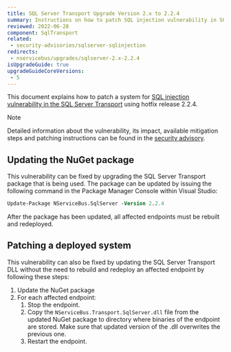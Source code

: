 ```yaml
---
title: SQL Server Transport Upgrade Version 2.x to 2.2.4
summary: Instructions on how to patch SQL injection vulnerability in SQL Server Transport version 2.x
reviewed: 2022-06-28
component: SqlTransport
related:
 - security-advisories/sqlserver-sqlinjection
redirects:
 - nservicebus/upgrades/sqlserver-2.x-2.2.4
isUpgradeGuide: true
upgradeGuideCoreVersions:
 - 5
---
```


This document explains how to patch a system for [SQL injection vulnerability in the SQL Server Transport](https://github.com/Particular/NServiceBus.SqlServer/issues/272) using hotfix release 2.2.4.

> [!NOTE]
> Detailed information about the vulnerability, its impact, available mitigation steps and patching instructions can be found in the [security advisory](/security-advisories/sqlserver-sqlinjection.md).

## Updating the NuGet package

This vulnerability can be fixed by upgrading the SQL Server Transport package that is being used. The package can be updated by issuing the following command in the Package Manager Console within Visual Studio:

```ps
Update-Package NServiceBus.SqlServer -Version 2.2.4
```

After the package has been updated, all affected endpoints must be rebuilt and redeployed.

## Patching a deployed system

This vulnerability can also be fixed by updating the SQL Server Transport DLL without the need to rebuild and redeploy an affected endpoint by following these steps:

1. Update the NuGet package
1. For each affected endpoint:
   1. Stop the endpoint.
   1. Copy the `NServiceBus.Transport.SqlServer.dll` file from the updated NuGet package to directory where binaries of the endpoint are stored. Make sure that updated version of the .dll overwrites the previous one.
   1. Restart the endpoint.
